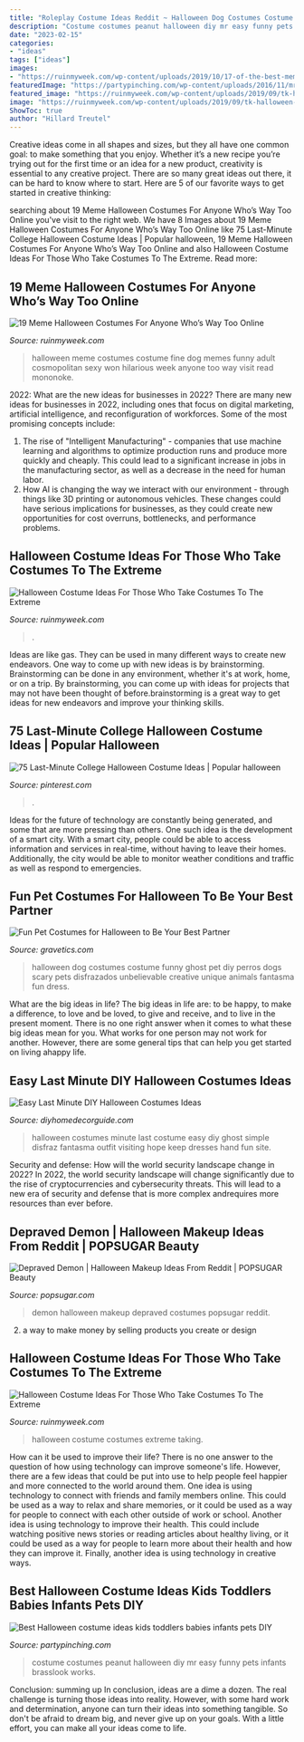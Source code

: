 ```yaml
---
title: "Roleplay Costume Ideas Reddit ~ Halloween Dog Costumes Costume Funny Ghost Pet Diy Perros Dogs Scary Pets Disfrazados Unbelievable Creative Unique Animals Fantasma Fun Dress"
description: "Costume costumes peanut halloween diy mr easy funny pets infants brasslook works"
date: "2023-02-15"
categories:
- "ideas"
tags: ["ideas"]
images:
- "https://ruinmyweek.com/wp-content/uploads/2019/10/17-of-the-best-meme-halloween-costumes-of-2019-1.jpg"
featuredImage: "https://partypinching.com/wp-content/uploads/2016/11/mrpeanut-2.jpg"
featured_image: "https://ruinmyweek.com/wp-content/uploads/2019/09/tk-halloween-costume-ideas-for-people-who-like-taking-their-costumes-to-the-extreme-24.jpg"
image: "https://ruinmyweek.com/wp-content/uploads/2019/09/tk-halloween-costume-ideas-for-people-who-like-taking-their-costumes-to-the-extreme-24.jpg"
ShowToc: true
author: "Hillard Treutel"
---
```



Creative ideas come in all shapes and sizes, but they all have one common goal: to make something that you enjoy. Whether it’s a new recipe you’re trying out for the first time or an idea for a new product, creativity is essential to any creative project. There are so many great ideas out there, it can be hard to know where to start. Here are 5 of our favorite ways to get started in creative thinking: 

	

		
searching about 19 Meme Halloween Costumes For Anyone Who’s Way Too Online you've visit to the right web. We have 8 Images about 19 Meme Halloween Costumes For Anyone Who’s Way Too Online like 75 Last-Minute College Halloween Costume Ideas | Popular halloween, 19 Meme Halloween Costumes For Anyone Who’s Way Too Online and also Halloween Costume Ideas For Those Who Take Costumes To The Extreme. Read more:
		
    
## 19 Meme Halloween Costumes For Anyone Who’s Way Too Online

<img loading=lazy src="https://ruinmyweek.com/wp-content/uploads/2019/10/17-of-the-best-meme-halloween-costumes-of-2019-1.jpg" onerror="this.onerror=null;this.src='https://tse2.mm.bing.net/th?id=OIP.PrgbeWakChiv0ANXfmwdNgHaNy&amp;pid=15.1';" alt="19 Meme Halloween Costumes For Anyone Who’s Way Too Online">

_Source: ruinmyweek.com_

>halloween meme costumes costume fine dog memes funny adult cosmopolitan sexy won hilarious week anyone too way visit read mononoke. 

	

2022: What are the new ideas for businesses in 2022?
There are many new ideas for businesses in 2022, including ones that focus on digital marketing, artificial intelligence, and reconfiguration of workforces. Some of the most promising concepts include: 
1. The rise of "Intelligent Manufacturing" - companies that use machine learning and algorithms to optimize production runs and produce more quickly and cheaply. This could lead to a significant increase in jobs in the manufacturing sector, as well as a decrease in the need for human labor. 
2. How AI is changing the way we interact with our environment - through things like 3D printing or autonomous vehicles. These changes could have serious implications for businesses, as they could create new opportunities for cost overruns, bottlenecks, and performance problems. 

    
## Halloween Costume Ideas For Those Who Take Costumes To The Extreme

<img loading=lazy src="https://ruinmyweek.com/wp-content/uploads/2019/09/tk-halloween-costume-ideas-for-people-who-like-taking-their-costumes-to-the-extreme-17.jpg" onerror="this.onerror=null;this.src='https://tse1.mm.bing.net/th?id=OIP.zBHRdt8pUjPynheKY4LCUQHaLn&amp;pid=15.1';" alt="Halloween Costume Ideas For Those Who Take Costumes To The Extreme">

_Source: ruinmyweek.com_

>. 

	

Ideas are like gas. They can be used in many different ways to create new endeavors. One way to come up with new ideas is by brainstorming. Brainstorming can be done in any environment, whether it's at work, home, or on a trip. By brainstorming, you can come up with ideas for projects that may not have been thought of before.brainstorming is a great way to get ideas for new endeavors and improve your thinking skills.

    
## 75 Last-Minute College Halloween Costume Ideas | Popular Halloween

<img loading=lazy src="https://i.pinimg.com/736x/af/50/f1/af50f18a11d6ce7735bb2c1bdad58ba3.jpg" onerror="this.onerror=null;this.src='https://tse1.mm.bing.net/th?id=OIP.EIkjdI0hplxiBO-Kq9ruWgHaJ5&amp;pid=15.1';" alt="75 Last-Minute College Halloween Costume Ideas | Popular halloween">

_Source: pinterest.com_

>. 

	

Ideas for the future of technology are constantly being generated, and some that are more pressing than others. One such idea is the development of a smart city. With a smart city, people could be able to access information and services in real-time, without having to leave their homes. Additionally, the city would be able to monitor weather conditions and traffic as well as respond to emergencies.

    
## Fun Pet Costumes For Halloween To Be Your Best Partner

<img loading=lazy src="https://www.gravetics.com/wp-content/uploads/2017/08/Unbelievable-Halloween-Costume-Ideas.jpg" onerror="this.onerror=null;this.src='https://tse2.mm.bing.net/th?id=OIP._lcVaQ_8HlVC9x0-GQLsewHaLG&amp;pid=15.1';" alt="Fun Pet Costumes for Halloween to Be Your Best Partner">

_Source: gravetics.com_

>halloween dog costumes costume funny ghost pet diy perros dogs scary pets disfrazados unbelievable creative unique animals fantasma fun dress. 

	

What are the big ideas in life?
The big ideas in life are: to be happy, to make a difference, to love and be loved, to give and receive, and to live in the present moment. There is no one right answer when it comes to what these big ideas mean for you. What works for one person may not work for another. However, there are some general tips that can help you get started on living ahappy life.

    
## Easy Last Minute DIY Halloween Costumes Ideas

<img loading=lazy src="http://diyhomedecorguide.com/wp-content/uploads/2014/09/last-minute-halloween-costume-ideas.jpg" onerror="this.onerror=null;this.src='https://tse1.mm.bing.net/th?id=OIP.WfVRfoiioK4Ed-uNDphQGAHaK9&amp;pid=15.1';" alt="Easy Last Minute DIY Halloween Costumes Ideas">

_Source: diyhomedecorguide.com_

>halloween costumes minute last costume easy diy ghost simple disfraz fantasma outfit visiting hope keep dresses hand fun site. 

	

Security and defense: How will the world security landscape change in 2022?
In 2022, the world security landscape will change significantly due to the rise of cryptocurrencies and cybersecurity threats. This will lead to a new era of security and defense that is more complex andrequires more resources than ever before.

    
## Depraved Demon | Halloween Makeup Ideas From Reddit | POPSUGAR Beauty

<img loading=lazy src="https://media1.popsugar-assets.com/files/thumbor/63s_kPz4FtyCMW9bw-Nv0U13dOk/fit-in/728xorig/filters:format_auto-!!-:strip_icc-!!-/2014/10/03/927/n/1922153/a94a3f0210a6c725_K7R4rCK/i/Depraved-Demon.jpg" onerror="this.onerror=null;this.src='https://tse1.mm.bing.net/th?id=OIP.QcTAHAVxWfKvEQ3dyA7D4gHaLi&amp;pid=15.1';" alt="Depraved Demon | Halloween Makeup Ideas From Reddit | POPSUGAR Beauty">

_Source: popsugar.com_

>demon halloween makeup depraved costumes popsugar reddit. 

	

2. a way to make money by selling products you create or design

    
## Halloween Costume Ideas For Those Who Take Costumes To The Extreme

<img loading=lazy src="https://ruinmyweek.com/wp-content/uploads/2019/09/tk-halloween-costume-ideas-for-people-who-like-taking-their-costumes-to-the-extreme-24.jpg" onerror="this.onerror=null;this.src='https://tse4.mm.bing.net/th?id=OIP.QHkm8kjwKIUg_vzhYOLAPAHaJQ&amp;pid=15.1';" alt="Halloween Costume Ideas For Those Who Take Costumes To The Extreme">

_Source: ruinmyweek.com_

>halloween costume costumes extreme taking. 

	

How can it be used to improve their life?
There is no one answer to the question of how using technology can improve someone's life. However, there are a few ideas that could be put into use to help people feel happier and more connected to the world around them. One idea is using technology to connect with friends and family members online. This could be used as a way to relax and share memories, or it could be used as a way for people to connect with each other outside of work or school. Another idea is using technology to improve their health. This could include watching positive news stories or reading articles about healthy living, or it could be used as a way for people to learn more about their health and how they can improve it. Finally, another idea is using technology in creative ways.

    
## Best Halloween Costume Ideas Kids Toddlers Babies Infants Pets DIY

<img loading=lazy src="https://partypinching.com/wp-content/uploads/2016/11/mrpeanut-2.jpg" onerror="this.onerror=null;this.src='https://tse4.mm.bing.net/th?id=OIP.pejkXyBLYueyxA-fKzsvHQAAAA&amp;pid=15.1';" alt="Best Halloween costume ideas kids toddlers babies infants pets DIY">

_Source: partypinching.com_

>costume costumes peanut halloween diy mr easy funny pets infants brasslook works. 

	

Conclusion: summing up
In conclusion, ideas are a dime a dozen. The real challenge is turning those ideas into reality. However, with some hard work and determination, anyone can turn their ideas into something tangible. So don't be afraid to dream big, and never give up on your goals. With a little effort, you can make all your ideas come to life.

